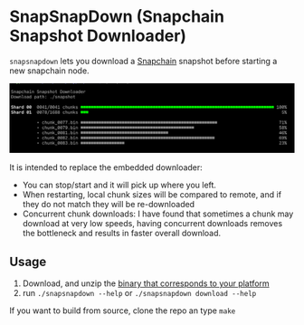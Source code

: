 # SnapSnapDown (Snapchain Snapshot Downloader)

`snapsnapdown` lets you download a [Snapchain](https://github.com/farcaster_xyz/snapchain) snapshot
before starting a new snapchain node.

![screenshot](screenshot.png)

It is intended to replace the embedded downloader:

- You can stop/start and it will pick up where you left.
- When restarting, local chunk sizes will be compared to remote, and if they do not match they will be re-downloaded
- Concurrent chunk downloads: I have found that sometimes a chunk may download at very low speeds, having concurrent downloads removes the bottleneck and results in faster overall download.

## Usage

1. Download, and unzip the [binary that corresponds to your platform](https://github.com/vrypan/snapsnapdown/releases)
2. run `./snapsnapdown --help` or `./snapsnapdown download --help`

If you want to build from source, clone the repo an type `make`
